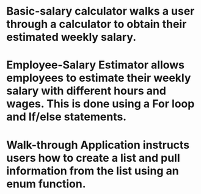 # Basic-salary calculator walks a user through a calculator to obtain their estimated weekly salary.
# Employee-Salary Estimator allows employees to estimate their weekly salary with different hours and wages. This is done using a For loop and If/else statements.
# Walk-through Application instructs users how to create a list and pull information from the list using an enum function.
